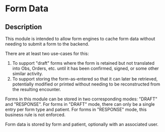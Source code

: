 Form Data
==========================

Description
-----------
This module is intended to allow form engines to cache form data without needing to submit a form to the backend.

There are at least two use-cases for this:
1. To support "draft" forms where the form is retained but not translated into Obs, Orders, etc. until it has been confirmed,
signed, or some other similar activity.
2. To support storing the form-as-entered so that it can later be retrieved, potentially modified or printed without needing
to be reconstructed from the resulting encounter.

Forms in this module can be stored in two corresponding modes: "DRAFT" and "RESPONSE". For forms in "DRAFT" mode, there can
only be a single entry per form type and patient. For forms in "RESPONSE" mode, this business rule is not enforced.

Form data is stored by form and patient, optionally with an associated user.
